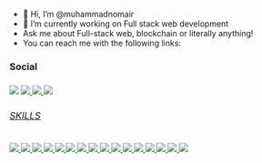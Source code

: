 - 👋 Hi, I’m @muhammadnomair
- 🌱 I’m currently working on Full stack web development
- Ask me about Full-stack web, blockchain or literally anything!
- You can reach me with the following links:

<h3>Social<h3>
<a href="https://www.linkedin.com/in/nomair45/" ><img src="https://img.shields.io/badge/LinkedIn-0077B5?style=for-the-badge&logo=linkedin&logoColor=white"/></a>
<a href="mailto:muhammadnomairahsan@gmail.com" ><img src="https://img.shields.io/badge/Gmail-D14836?style=for-the-badge&logo=gmail&logoColor=white"/>
<a href="https://www.facebook.com/nomair45/" ><img src="https://img.shields.io/badge/Facebook-1877F2?style=for-the-badge&logo=facebook&logoColor=white"/>
<a href="https://wa.me/+923217112178" ><img src="https://img.shields.io/badge/WhatsApp-25D366?style=for-the-badge&logo=whatsapp&logoColor=white"/>

  
  <h6>SKILLS</h6>
   	<img src="https://img.shields.io/badge/HTML-239120?style=for-the-badge&logo=html5&logoColor=white" />
   	<img src="https://img.shields.io/badge/CSS-239120?&style=for-the-badge&logo=css3&logoColor=white" />
   	<img src="https://img.shields.io/badge/Bootstrap-563D7C?style=for-the-badge&logo=bootstrap&logoColor=white" />
   	<img src="https://img.shields.io/badge/JavaScript-F7DF1E?style=for-the-badge&logo=javascript&logoColor=black" />
   	<img src="https://img.shields.io/badge/React-20232A?style=for-the-badge&logo=react&logoColor=61DAFB" />
   	<img src="https://img.shields.io/badge/.NET-5C2D91?style=for-the-badge&logo=.net&logoColor=white" />
   	<img src="https://img.shields.io/badge/C%23-239120?style=for-the-badge&logo=c-sharp&logoColor=white" />
   	<img src="https://img.shields.io/badge/C%2B%2B-00599C?style=for-the-badge&logo=c%2B%2B&logoColor=white" />
   	<img src="https://img.shields.io/badge/Python-3776AB?style=for-the-badge&logo=python&logoColor=white" />
   	<img src="https://img.shields.io/badge/React_Native-20232A?style=for-the-badge&logo=react&logoColor=61DAFB" />
   	<img src="https://img.shields.io/badge/MySQL-00000F?style=for-the-badge&logo=mysql&logoColor=white" />
   	<img src="https://img.shields.io/badge/MongoDB-4EA94B?style=for-the-badge&logo=mongodb&logoColor=white" />
   	<img src="https://img.shields.io/badge/SQLite-07405E?style=for-the-badge&logo=sqlite&logoColor=white" />
   	<img src="https://img.shields.io/badge/Express.js-404D59?style=for-the-badge" />
   	<img src="https://img.shields.io/badge/Node.js-43853D?style=for-the-badge&logo=node.js&logoColor=white" />
   	<img src="https://img.shields.io/badge/Wordpress-5.8.3-%2321759b" />
